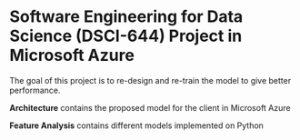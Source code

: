 # **Software Engineering for Data Science (DSCI-644) Project in Microsoft Azure**

The goal of this project is to re-design and re-train the model to give better performance.

**Architecture** contains the proposed model for the client in Microsoft Azure

**Feature Analysis** contains different models implemented on Python

